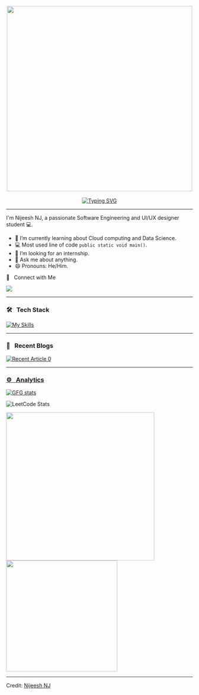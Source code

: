 <div align="center">
<img src="https://user-images.githubusercontent.com/74038190/225813708-98b745f2-7d22-48cf-9150-083f1b00d6c9.gif" width="500">
</div>
<br>
<div align="center">
  <a href="https://git.io/typing-svg">
    <img src="https://readme-typing-svg.demolab.com?font=Fira+Code&size=32&pause=1000&center=true&vCenter=false&width=435&lines=Hi!+I'm+Nijeesh+NJ+%F0%9F%91%8B" alt="Typing SVG" />
  </a>
</div>

<hr>
I'm Nijeesh NJ, a passionate Software Engineering and UI/UX designer student 💻.

<!-- TODO: Add last video link -->

- :seedling: I’m currently learning about Cloud computing and Data Science.
- :computer: Most used line of code `public static void main()`.
- 🤔 I’m looking for an internship.
- :speech_balloon: Ask me about anything.
- 😄 Pronouns: He/Him.

🤝 &nbsp; Connect with Me

[<img src="https://img.shields.io/badge/linkedin-%230077B5.svg?&style=for-the-badge&logo=linkedin&logoColor=white" />](https://linkedin.com/in/nijeesh-nj-062468285)

<hr>

### 🛠 &nbsp; Tech Stack

[![My Skills](https://skillicons.dev/icons?i=html,css,java,python,gcp,figma,vscode,git,r,c,android)](https://skillicons.dev) 

<hr>

### 📝 &nbsp; Recent Blogs

<a target="_blank" href="https://github-readme-medium-recent-article.vercel.app/medium/@nijeesh10th/0"><img src="https://github-readme-medium-recent-article.vercel.app/medium/@nijeesh10th/0" alt="Recent Article 0"> 


<hr>

### ⚙️ &nbsp; Analytics
 
<a href="https://www.geeksforgeeks.org/user/nijeesh10th/"><img src="https://geeks-for-geeks-stats-card.vercel.app/?username=nijeesh10th" alt="GFG stats"/></a>

![LeetCode Stats](https://leetcard.jacoblin.cool/Nijeesh_1805?theme=dark&font=Big%20Shoulders%20Stencil%20Text)

<img src="https://github-readme-stats.vercel.app/api?username=codebyNJ&theme=vue-dark&show_icons=true&hide_border=true&count_private=true" width="400"/> <img src="https://github-readme-stats.vercel.app/api/top-langs/?username=codebyNJ&theme=vue-dark&show_icons=true&hide_border=true&layout=compact" width="300"/>

------
Credit: [Nijeesh NJ](https://github.com/codebyNJ)

